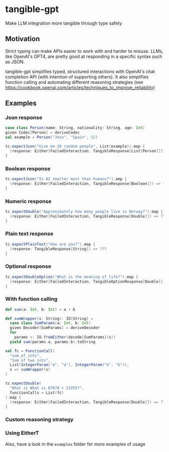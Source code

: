 # tangible-gpt

Make LLM integration more tangible through type safety

## Motivation

Strict typing can make APIs easier to work with and harder to misuse. LLMs, like
OpenAI's GPT4, are pretty good at responding in a specific syntax such as JSON.

tangible-gpt simplifies typed, structured interactions with OpenAI's chat completion
API (with intention of supporting others). It also simplifies function calling
and automating different reasoning strategies
(see https://cookbook.openai.com/articles/techniques_to_improve_reliability)

## Examples

### Json response
```scala 3
case class Person(name: String, nationality: String, age: Int)
given Codec[Person] = deriveCodec
val example = Person("Jose", "Spain", 52)

tc.expectJson("Give me 10 random people", List(example)).map { 
  (response: Either[FailedInteraction, TangibleResponse[List[Person]]]) => ??? 
}
```

### Boolean response
```scala 3
tc.expectJson("Is AI smarter most than humans?").amp { 
  (response: Either[FailedInteraction, TangibleResponse[Boolean]]) => ??? 
}
```

### Numeric response
```scala 3
tc.expectDouble("Approximately how many people live in Norway?").map { 
  (response: Either[FailedInteraction, TangibleResponse[Double]]) => ???
}
```

### Plain text response
```scala 3
tc.expectPlainText("How are you?").map { 
  (response: TangibleResponse[String]) => ???
}
```

### Optional response
```scala 3
tc.expectDoubleOption("What is the meaning of life?").map {
  (response: Either[FailedInteraction, TangibleOptionResponse[Double]]) => ???
}
```

### With function calling
```scala 3
def sum(a: Int, b: Int) = a + b

def sumWrapper(s: String): IO[String] =
  case class SumParams(a: Int, b: Int)
  given Decoder[SumParams] = deriveDecoder
  for
    params <- IO.fromEither(decode[SumParams](s))
  yield sum(params.a, params.b).toString

val fc = FunctionCall(
  "sum_of_ints",
  "Sum of two ints",
  List(IntegerParam("a", "a"), IntegerParam("b", "b")),
  s => sumWrapper(s)
)

tc.expectDouble(
  "What is What is 87878 + 23255?",
  functionCalls = List(fc)
).map {
  (response: Either[FailedInteraction, TangibleResponse[Double]]) => ???
}
```

### Custom reasoning strategy

### Using EitherT

Also, have a look in the `examples` folder for more examples of usage
